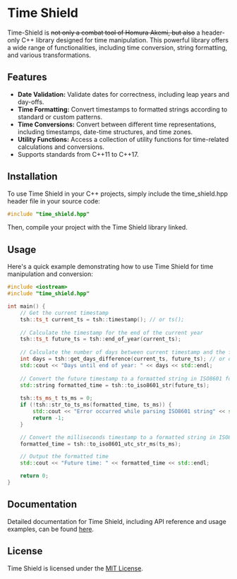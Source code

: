 # Time Shield

Time-Shield is ~~not only a combat tool of Homura Akemi, but also~~ a header-only C++ library designed for time manipulation. This powerful library offers a wide range of functionalities, including time conversion, string formatting, and various transformations.

## Features

- **Date Validation:** Validate dates for correctness, including leap years and day-offs.
- **Time Formatting:** Convert timestamps to formatted strings according to standard or custom patterns.
- **Time Conversions:** Convert between different time representations, including timestamps, date-time structures, and time zones.
- **Utility Functions:** Access a collection of utility functions for time-related calculations and conversions.
- Supports standards from C++11 to C++17.

## Installation

To use Time Shield in your C++ projects, simply include the time_shield.hpp header file in your source code:

```cpp
#include "time_shield.hpp"
```

Then, compile your project with the Time Shield library linked.

## Usage

Here's a quick example demonstrating how to use Time Shield for time manipulation and conversion:

```cpp
#include <iostream>
#include "time_shield.hpp"

int main() {
    // Get the current timestamp
    tsh::ts_t current_ts = tsh::timestamp(); // or ts();
    
    // Calculate the timestamp for the end of the current year
    tsh::ts_t future_ts = tsh::end_of_year(current_ts);
    
    // Calculate the number of days between current timestamp and the future timestamp
    int days = tsh::get_days_difference(current_ts, future_ts); // or days(current_ts, future_ts);
    std::cout << "Days until end of year: " << days << std::endl;
    
    // Convert the future timestamp to a formatted string in ISO8601 format
    std::string formatted_time = tsh::to_iso8601_str(future_ts);
    
    tsh::ts_ms_t ts_ms = 0;
    if (!tsh::str_to_ts_ms(formatted_time, ts_ms)) {
        std::cout << "Error occurred while parsing ISO8601 string" << std::endl;
        return -1;
    }

    // Convert the milliseconds timestamp to a formatted string in ISO8601 UTC format
    formatted_time = tsh::to_iso8601_utc_str_ms(ts_ms);

    // Output the formatted time
    std::cout << "Future time: " << formatted_time << std::endl;

    return 0;
}
```

## Documentation

Detailed documentation for Time Shield, including API reference and usage examples, can be found [here](https://newyaroslav.github.io/time-shield-cpp/).

## License

Time Shield is licensed under the [MIT License](LICENSE).
